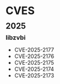<!DOCTYPE html>
<html lang="en">
<head>
    <meta charset="UTF-8">
    <meta name="viewport" content="width=device-width, initial-scale=1.0">
    <title>CVES</title>
    <style>
        h1, h2, h3 {
            margin-top: 0.5em;
            margin-bottom: 0.25em; /* Adjusts spacing to be around half a newline */
        }
    </style>
</head>
<body>
    <h1>CVES</h1>
    <h2>2025</h2>
    <h3>libzvbi</h3>
</body>
</html>

- CVE-2025-2177
- CVE-2025-2176
- CVE-2025-2175
- CVE-2025-2174
- CVE-2025-2173